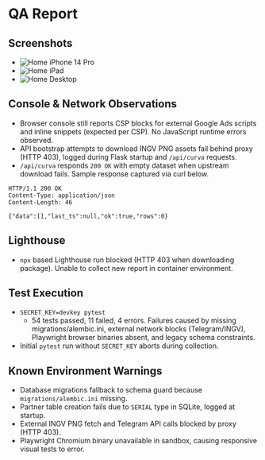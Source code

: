 # QA Report

## Screenshots
- ![Home iPhone 14 Pro](browser:/invocations/onckizaz/artifacts/artifacts/home-iphone14pro.png)
- ![Home iPad](browser:/invocations/onckizaz/artifacts/artifacts/home-ipad.png)
- ![Home Desktop](browser:/invocations/onckizaz/artifacts/artifacts/home-desktop.png)

## Console & Network Observations
- Browser console still reports CSP blocks for external Google Ads scripts and inline snippets (expected per CSP). No JavaScript runtime errors observed.
- API bootstrap attempts to download INGV PNG assets fail behind proxy (HTTP 403), logged during Flask startup and `/api/curva` requests.
- `/api/curva` responds `200 OK` with empty dataset when upstream download fails. Sample response captured via curl below.

```
HTTP/1.1 200 OK
Content-Type: application/json
Content-Length: 46

{"data":[],"last_ts":null,"ok":true,"rows":0}
```

## Lighthouse
- `npx` based Lighthouse run blocked (HTTP 403 when downloading package). Unable to collect new report in container environment.

## Test Execution
- `SECRET_KEY=devkey pytest`
  - 54 tests passed, 11 failed, 4 errors. Failures caused by missing migrations/alembic.ini, external network blocks (Telegram/INGV), Playwright browser binaries absent, and legacy schema constraints.
- Initial `pytest` run without `SECRET_KEY` aborts during collection.

## Known Environment Warnings
- Database migrations fallback to schema guard because `migrations/alembic.ini` missing.
- Partner table creation fails due to `SERIAL` type in SQLite, logged at startup.
- External INGV PNG fetch and Telegram API calls blocked by proxy (HTTP 403).
- Playwright Chromium binary unavailable in sandbox, causing responsive visual tests to error.

